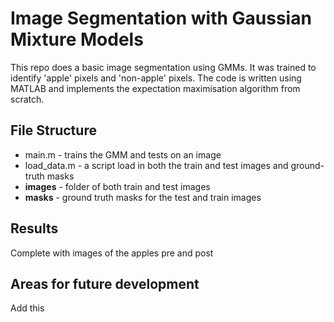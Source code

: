 # Image Segmentation with Gaussian Mixture Models

This repo does a basic image segmentation using GMMs. It was trained to identify 'apple' pixels and 'non-apple' pixels. The code is written using MATLAB and implements the expectation maximisation algorithm from scratch.

## File Structure
* main.m - trains the GMM and tests on an image
* load_data.m - a script load in both the train and test images and ground-truth masks
* **images** - folder of both train and test images
* **masks** - ground truth masks for the test and train images


## Results

Complete with images of the apples pre and post


## Areas for future development

Add this
